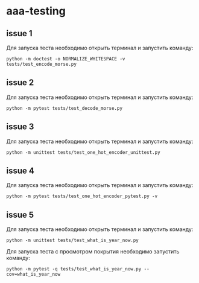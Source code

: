 # aaa-testing

## issue 1

Для запуска теста необходимо открыть терминал и запустить команду:
```
python -m doctest -o NORMALIZE_WHITESPACE -v tests/test_encode_morse.py
```

## issue 2

Для запуска теста необходимо открыть терминал и запустить команду:

```
python -m pytest tests/test_decode_morse.py
```

## issue 3

Для запуска теста необходимо открыть терминал и запустить команду:
```
python -m unittest tests/test_one_hot_encoder_unittest.py
```

## issue 4

Для запуска теста необходимо открыть терминал и запустить команду:
```
python -m pytest tests/test_one_hot_encoder_pytest.py -v
```

## issue 5

Для запуска теста необходимо открыть терминал и запустить команду:
```
python -m unittest tests/test_what_is_year_now.py
```
Для запуска теста с просмотром покрытия необходимо запустить команду:
```
python -m pytest -q tests/test_what_is_year_now.py --cov=what_is_year_now
```
